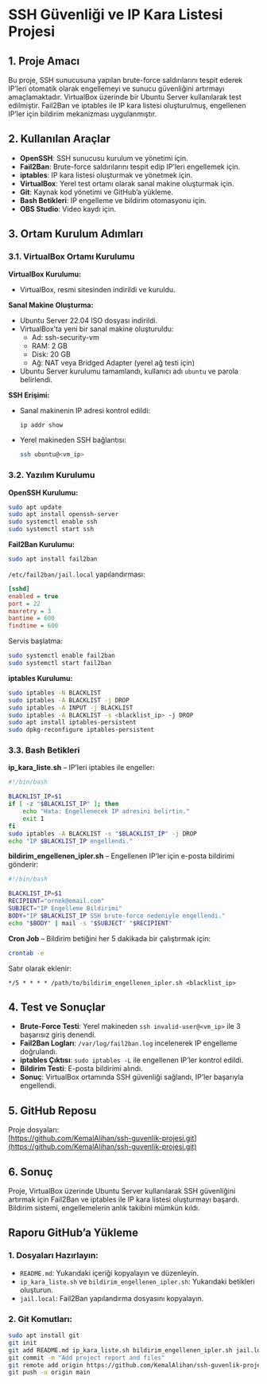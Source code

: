 # SSH Güvenliği ve IP Kara Listesi Projesi

## 1. Proje Amacı
Bu proje, SSH sunucusuna yapılan brute-force saldırılarını tespit ederek IP’leri otomatik olarak engellemeyi ve sunucu güvenliğini artırmayı amaçlamaktadır. VirtualBox üzerinde bir Ubuntu Server kullanılarak test edilmiştir. Fail2Ban ve iptables ile IP kara listesi oluşturulmuş, engellenen IP’ler için bildirim mekanizması uygulanmıştır.

## 2. Kullanılan Araçlar
- **OpenSSH**: SSH sunucusu kurulum ve yönetimi için.
- **Fail2Ban**: Brute-force saldırılarını tespit edip IP’leri engellemek için.
- **iptables**: IP kara listesi oluşturmak ve yönetmek için.
- **VirtualBox**: Yerel test ortamı olarak sanal makine oluşturmak için.
- **Git**: Kaynak kod yönetimi ve GitHub’a yükleme.
- **Bash Betikleri**: IP engelleme ve bildirim otomasyonu için.
- **OBS Studio**: Video kaydı için.

## 3. Ortam Kurulum Adımları

### 3.1. VirtualBox Ortamı Kurulumu

**VirtualBox Kurulumu:**
- VirtualBox, resmi sitesinden indirildi ve kuruldu.

**Sanal Makine Oluşturma:**
- Ubuntu Server 22.04 ISO dosyası indirildi.
- VirtualBox’ta yeni bir sanal makine oluşturuldu:
  - Ad: ssh-security-vm
  - RAM: 2 GB
  - Disk: 20 GB
  - Ağ: NAT veya Bridged Adapter (yerel ağ testi için)
- Ubuntu Server kurulumu tamamlandı, kullanıcı adı `ubuntu` ve parola belirlendi.

**SSH Erişimi:**
- Sanal makinenin IP adresi kontrol edildi:
  ```bash
  ip addr show
  ```
- Yerel makineden SSH bağlantısı:
  ```bash
  ssh ubuntu@<vm_ip>
  ```

### 3.2. Yazılım Kurulumu

**OpenSSH Kurulumu:**
```bash
sudo apt update
sudo apt install openssh-server
sudo systemctl enable ssh
sudo systemctl start ssh
```

**Fail2Ban Kurulumu:**
```bash
sudo apt install fail2ban
```

`/etc/fail2ban/jail.local` yapılandırması:
```ini
[sshd]
enabled = true
port = 22
maxretry = 3
bantime = 600
findtime = 600
```

Servis başlatma:
```bash
sudo systemctl enable fail2ban
sudo systemctl start fail2ban
```

**iptables Kurulumu:**
```bash
sudo iptables -N BLACKLIST
sudo iptables -A BLACKLIST -j DROP
sudo iptables -A INPUT -j BLACKLIST
sudo iptables -A BLACKLIST -s <blacklist_ip> -j DROP
sudo apt install iptables-persistent
sudo dpkg-reconfigure iptables-persistent
```

### 3.3. Bash Betikleri

**ip_kara_liste.sh** – IP’leri iptables ile engeller:
```bash
#!/bin/bash

BLACKLIST_IP=$1
if [ -z "$BLACKLIST_IP" ]; then
    echo "Hata: Engellenecek IP adresini belirtin."
    exit 1
fi
sudo iptables -A BLACKLIST -s "$BLACKLIST_IP" -j DROP
echo "IP $BLACKLIST_IP engellendi."
```

**bildirim_engellenen_ipler.sh** – Engellenen IP’ler için e-posta bildirimi gönderir:
```bash
#!/bin/bash

BLACKLIST_IP=$1
RECIPIENT="ornek@email.com"
SUBJECT="IP Engelleme Bildirimi"
BODY="IP $BLACKLIST_IP SSH brute-force nedeniyle engellendi."
echo "$BODY" | mail -s "$SUBJECT" "$RECIPIENT"
```

**Cron Job** – Bildirim betiğini her 5 dakikada bir çalıştırmak için:
```bash
crontab -e
```
Satır olarak eklenir:
```
*/5 * * * * /path/to/bildirim_engellenen_ipler.sh <blacklist_ip>
```

## 4. Test ve Sonuçlar

- **Brute-Force Testi**: Yerel makineden `ssh invalid-user@<vm_ip>` ile 3 başarısız giriş denendi.
- **Fail2Ban Logları**: `/var/log/fail2ban.log` incelenerek IP engelleme doğrulandı.
- **iptables Çıktısı**: `sudo iptables -L` ile engellenen IP’ler kontrol edildi.
- **Bildirim Testi**: E-posta bildirimi alındı.
- **Sonuç**: VirtualBox ortamında SSH güvenliği sağlandı, IP’ler başarıyla engellendi.

## 5. GitHub Reposu

Proje dosyaları:  
[https://github.com/KemalAlihan/ssh-guvenlik-projesi.git](https://github.com/KemalAlihan/ssh-guvenlik-projesi.git)

## 6. Sonuç

Proje, VirtualBox üzerinde Ubuntu Server kullanılarak SSH güvenliğini artırmak için Fail2Ban ve iptables ile IP kara listesi oluşturmayı başardı. Bildirim sistemi, engellemelerin anlık takibini mümkün kıldı.

## Raporu GitHub’a Yükleme

### 1. Dosyaları Hazırlayın:
- `README.md`: Yukarıdaki içeriği kopyalayın ve düzenleyin.
- `ip_kara_liste.sh` ve `bildirim_engellenen_ipler.sh`: Yukarıdaki betikleri oluşturun.
- `jail.local`: Fail2Ban yapılandırma dosyasını kopyalayın.

### 2. Git Komutları:
```bash
sudo apt install git
git init
git add README.md ip_kara_liste.sh bildirim_engellenen_ipler.sh jail.local
git commit -m "Add project report and files"
git remote add origin https://github.com/KemalAlihan/ssh-guvenlik-projesi.git
git push -u origin main
```
